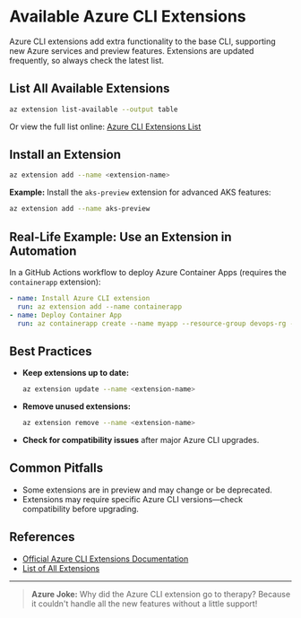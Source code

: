 # Available Azure CLI Extensions

Azure CLI extensions add extra functionality to the base CLI, supporting new Azure services and preview features. Extensions are updated frequently, so always check the latest list.

## List All Available Extensions

```bash
az extension list-available --output table
```

Or view the full list online: [Azure CLI Extensions List](https://learn.microsoft.com/en-us/cli/azure/azure-cli-extensions-list)

## Install an Extension

```bash
az extension add --name <extension-name>
```

**Example:** Install the `aks-preview` extension for advanced AKS features:

```bash
az extension add --name aks-preview
```

## Real-Life Example: Use an Extension in Automation

In a GitHub Actions workflow to deploy Azure Container Apps (requires the `containerapp` extension):

```yaml
- name: Install Azure CLI extension
  run: az extension add --name containerapp
- name: Deploy Container App
  run: az containerapp create --name myapp --resource-group devops-rg --image myacr.azurecr.io/app:latest
```

## Best Practices

- **Keep extensions up to date:**
  ```bash
  az extension update --name <extension-name>
  ```
- **Remove unused extensions:**
  ```bash
  az extension remove --name <extension-name>
  ```
- **Check for compatibility issues** after major Azure CLI upgrades.

## Common Pitfalls

- Some extensions are in preview and may change or be deprecated.
- Extensions may require specific Azure CLI versions—check compatibility before upgrading.

## References
- [Official Azure CLI Extensions Documentation](https://learn.microsoft.com/en-us/cli/azure/azure-cli-extensions-overview)
- [List of All Extensions](https://learn.microsoft.com/en-us/cli/azure/azure-cli-extensions-list)

---

> **Azure Joke:**
> Why did the Azure CLI extension go to therapy? Because it couldn't handle all the new features without a little support!
